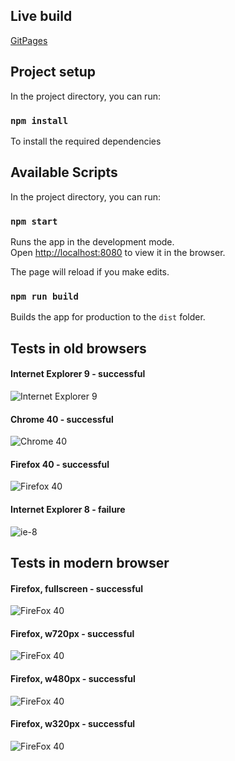 ## Live build
[GitPages](https://alexandrmihailovich.github.io/ida/dist/)


## Project setup

In the project directory, you can run:

### `npm install`

To install the required dependencies

## Available Scripts

In the project directory, you can run:

### `npm start`

Runs the app in the development mode.<br>
Open [http://localhost:8080](http://localhost:8080) to view it in the browser.

The page will reload if you make edits.<br>

### `npm run build`

Builds the app for production to the `dist` folder.<br>

## Tests in old browsers

#### Internet Explorer 9 - successful
![Internet Explorer 9](https://raw.githubusercontent.com/AlexandrMihailovich/ida/master/src/img/ie9.png)


#### Chrome 40 - successful
![Chrome 40](https://raw.githubusercontent.com/AlexandrMihailovich/ida/master/src/img/chrome40.png)


#### Firefox 40 - successful
![Firefox 40](https://raw.githubusercontent.com/AlexandrMihailovich/ida/master/src/img/ff40.png)


#### Internet Explorer 8 - failure
![ie-8](https://raw.githubusercontent.com/AlexandrMihailovich/ida/master/src/img/ie8.png)


## Tests in modern browser

#### Firefox, fullscreen  - successful
![FireFox 40](https://raw.githubusercontent.com/AlexandrMihailovich/ida/master/src/img/ff65.png)


#### Firefox, w720px  - successful
![FireFox 40](https://raw.githubusercontent.com/AlexandrMihailovich/ida/master/src/img/ff65-720px.png)


#### Firefox, w480px  - successful
![FireFox 40](https://raw.githubusercontent.com/AlexandrMihailovich/ida/master/src/img/ff65-480px.png)


#### Firefox, w320px  - successful
![FireFox 40](https://raw.githubusercontent.com/AlexandrMihailovich/ida/master/src/img/ff65-320px.png)
